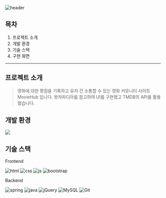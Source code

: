 ![header](https://capsule-render.vercel.app/api?type=rounded&color=gradient&height=200&section=header&text=MovieHub&fontSize=60)

## 목차
1. 프로젝트 소개
2. 개발 환경
3. 기술 스택
4. 구현 화면

---
프로젝트 소개
---

> 영화에 대한 평점을 기록하고 유저 간 소통할 수 있는 영화 커뮤니티 사이트 MovieHub 입니다.
> 왓챠피디아를 참고하여 UI를 구현했고 TMDB의 API를 활용했습니다.


개발 환경
---
![](https://img.shields.io/badge/Windows-0078D6?style=for-the-badge&logo=windows&logoColor=white)
    
기술 스택
---
Frontend

![html](https://img.shields.io/badge/HTML5-E34F26?style=for-the-badge&logo=html5&logoColor=white
) ![css](https://img.shields.io/badge/CSS3-1572B6?style=for-the-badge&logo=css3&logoColor=white) ![js](https://img.shields.io/badge/JavaScript-F7DF1E?style=for-the-badge&logo=JavaScript&logoColor=white) ![bootstrap](https://img.shields.io/badge/Bootstrap-563D7C?style=for-the-badge&logo=bootstrap&logoColor=white)

Backend

![spring](https://img.shields.io/badge/Spring-6DB33F?style=for-the-badge&logo=spring&logoColor=white) ![java](https://img.shields.io/badge/Java-ED8B00?style=for-the-badge&logo=openjdk&logoColor=white) ![jQuery](https://img.shields.io/badge/jQuery-0769AD?style=for-the-badge&logo=jquery&logoColor=white)
![MySQL](https://img.shields.io/badge/MySQL-00000F?style=for-the-badge&logo=mysql&logoColor=white) ![Git](https://img.shields.io/badge/GIT-E44C30?style=for-the-badge&logo=git&logoColor=white
)

